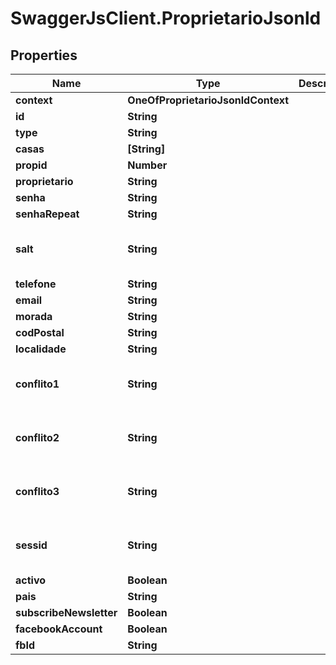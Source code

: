 # SwaggerJsClient.ProprietarioJsonld

## Properties

| Name                    | Type                               | Description | Notes                                    |
| ----------------------- | ---------------------------------- | ----------- | ---------------------------------------- |
| **context**             | **OneOfProprietarioJsonldContext** |             | [optional]                               |
| **id**                  | **String**                         |             | [optional]                               |
| **type**                | **String**                         |             | [optional]                               |
| **casas**               | **[String]**                       |             | [optional]                               |
| **propid**              | **Number**                         |             | [optional]                               |
| **proprietario**        | **String**                         |             | [optional]                               |
| **senha**               | **String**                         |             | [optional]                               |
| **senhaRepeat**         | **String**                         |             | [optional]                               |
| **salt**                | **String**                         |             | [optional] [default to &#x27;NULL&#x27;] |
| **telefone**            | **String**                         |             | [optional]                               |
| **email**               | **String**                         |             | [optional]                               |
| **morada**              | **String**                         |             | [optional]                               |
| **codPostal**           | **String**                         |             | [optional]                               |
| **localidade**          | **String**                         |             | [optional]                               |
| **conflito1**           | **String**                         |             | [optional] [default to &#x27;NULL&#x27;] |
| **conflito2**           | **String**                         |             | [optional] [default to &#x27;NULL&#x27;] |
| **conflito3**           | **String**                         |             | [optional] [default to &#x27;NULL&#x27;] |
| **sessid**              | **String**                         |             | [optional] [default to &#x27;NULL&#x27;] |
| **activo**              | **Boolean**                        |             | [optional]                               |
| **pais**                | **String**                         |             | [optional]                               |
| **subscribeNewsletter** | **Boolean**                        |             | [optional]                               |
| **facebookAccount**     | **Boolean**                        |             | [optional]                               |
| **fbId**                | **String**                         |             | [optional]                               |
